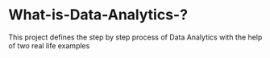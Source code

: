 # What-is-Data-Analytics-?
This project defines the step by step process of Data Analytics with the help of two real life examples 

